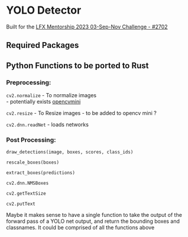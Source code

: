 # YOLO Detector 

Built for the [LFX Mentorship 2023 03-Sep-Nov Challenge - #2702](https://github.com/WasmEdge/WasmEdge/discussions/2702)

## Required Packages



## Python Functions to be ported to Rust
### Preprocessing:

`cv2.normalize` - To normalize images  
    - potentially exists [opencvmini](https://github.com/second-state/opencvmini/blob/main/src/lib.rs#L39C20-L39C20) 

`cv2.resize` - To Resize images
    - to be added to opencv mini ? 

`cv2.dnn.readNet` -  loads networks


### Post Processing:

`draw_detections(image, boxes, scores, class_ids)`

`rescale_boxes(boxes)`

`extract_boxes(predictions)`

`cv2.dnn.NMSBoxes`

`cv2.getTextSize`

`cv2.putText`

Maybe it makes sense to have a single function to take the output of the forward pass of a YOLO net output, 
and return the bounding boxes and classnames. 
It could be comprised of all the functions above 